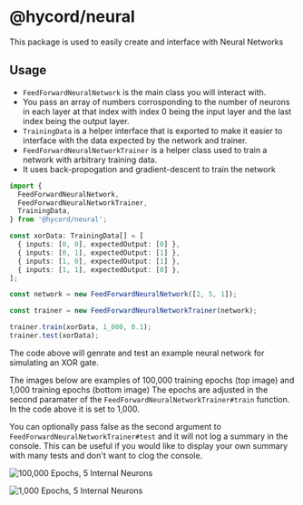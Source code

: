 # @hycord/neural

This package is used to easily create and interface with Neural Networks


## Usage

- `FeedForwardNeuralNetwork` is the main class you will interact with.
 - You pass an array of numbers corrosponding to the number of neurons in each layer at that index with index 0 being the input layer and the last index being the output layer.
- `TrainingData` is a helper interface that is exported to make it easier to interface with the data expected by the network and trainer.
- `FeedForwardNeuralNetworkTrainer` is a helper class used to train a network with arbitrary training data.
 - It uses back-propogation and gradient-descent to train the network

```typescript
import {
  FeedForwardNeuralNetwork,
  FeedForwardNeuralNetworkTrainer,
  TrainingData,
} from '@hycord/neural';

const xorData: TrainingData[] = [
  { inputs: [0, 0], expectedOutput: [0] },
  { inputs: [0, 1], expectedOutput: [1] },
  { inputs: [1, 0], expectedOutput: [1] },
  { inputs: [1, 1], expectedOutput: [0] },
];

const network = new FeedForwardNeuralNetwork([2, 5, 1]);

const trainer = new FeedForwardNeuralNetworkTrainer(network);

trainer.train(xorData, 1_000, 0.1);
trainer.test(xorData);
```

The code above will genrate and test an example neural network for simulating an XOR gate.

The images below are examples of 100,000 training epochs (top image) and 1,000 training epochs (bottom image)
The epochs are adjusted in the second paramater of the `FeedForwardNeuralNetworkTrainer#train` function. In the code above it is set to 1,000.

You can optionally pass false as the second argument to `FeedForwardNeuralNetworkTrainer#test` and it will not log a summary in the console. This can be useful if you would like to display your own summary with many tests and don't want to clog the console.

![100,000 Epochs, 5 Internal Neurons](/public/100k.png)

![1,000 Epochs, 5 Internal Neurons](/public/1k.png)